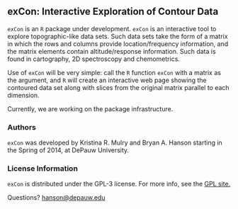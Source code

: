 
## exCon: Interactive Exploration of Contour Data

`exCon` is an `R` package under development.  `exCon` is an interactive tool to explore topographic-like data sets.  Such data sets take the form of a matrix in which the rows and columns provide location/frequency information, and the matrix elements contain altitude/response information.  Such data is found in cartography, 2D spectroscopy and chemometrics.

Use of `exCon` will be very simple: call the `R` function `exCon` with a matrix as the argument, and `R` will create an interactive web page showing the contoured data set along with slices from the original matrix parallel to each dimension.

Currently, we are working on the package infrastructure.

### Authors

`exCon` was developed by Kristina R. Mulry and Bryan A. Hanson starting in the Spring of 2014, at DePauw University.

### License Information

`exCon` is distributed under the GPL-3 license.  For more info, see the [GPL site.](https://gnu.org/licenses/gpl.html)

Questions?  hanson@depauw.edu
